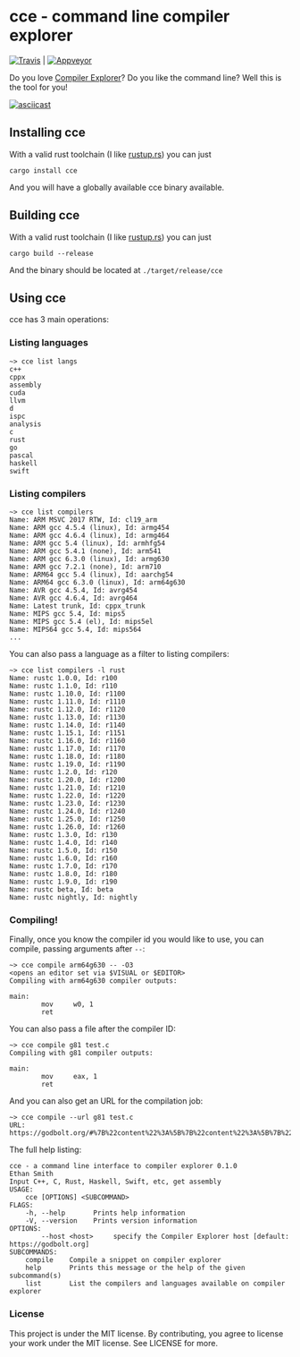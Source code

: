 # cce - command line compiler explorer

[![Travis](https://img.shields.io/travis/ethanhs/cce.svg?style=flat-square)](https://travis-ci.org/ethanhs/cce) | [![Appveyor](https://img.shields.io/appveyor/ci/ethanhs/cce.svg?style=flat-square)](https://ci.appveyor.com/project/ethanhs/cce)

Do you love [Compiler Explorer](https://godbolt.org/)? Do you like the command line? Well this is the tool for you!

[![asciicast](https://asciinema.org/a/lRhuNuTp33d8i2aMwhdNVd8ON.svg)](https://asciinema.org/a/lRhuNuTp33d8i2aMwhdNVd8ON)


## Installing cce

With a valid rust toolchain (I like [rustup.rs](https://rustup.rs/)) you can just

```
cargo install cce
```

And you will have a globally available cce binary available.

## Building cce

With a valid rust toolchain (I like [rustup.rs](https://rustup.rs/)) you can just
```
cargo build --release
```

And the binary should be located at `./target/release/cce`

## Using cce

cce has 3 main operations:

### Listing languages

```
~> cce list langs
c++
cppx
assembly
cuda
llvm
d
ispc
analysis
c
rust
go
pascal
haskell
swift
```

### Listing compilers

```
~> cce list compilers
Name: ARM MSVC 2017 RTW, Id: cl19_arm
Name: ARM gcc 4.5.4 (linux), Id: armg454
Name: ARM gcc 4.6.4 (linux), Id: armg464
Name: ARM gcc 5.4 (linux), Id: armhfg54
Name: ARM gcc 5.4.1 (none), Id: arm541
Name: ARM gcc 6.3.0 (linux), Id: armg630
Name: ARM gcc 7.2.1 (none), Id: arm710
Name: ARM64 gcc 5.4 (linux), Id: aarchg54
Name: ARM64 gcc 6.3.0 (linux), Id: arm64g630
Name: AVR gcc 4.5.4, Id: avrg454
Name: AVR gcc 4.6.4, Id: avrg464
Name: Latest trunk, Id: cppx_trunk
Name: MIPS gcc 5.4, Id: mips5
Name: MIPS gcc 5.4 (el), Id: mips5el
Name: MIPS64 gcc 5.4, Id: mips564
...
```

You can also pass a language as a filter to listing compilers:

```
~> cce list compilers -l rust
Name: rustc 1.0.0, Id: r100
Name: rustc 1.1.0, Id: r110
Name: rustc 1.10.0, Id: r1100
Name: rustc 1.11.0, Id: r1110
Name: rustc 1.12.0, Id: r1120
Name: rustc 1.13.0, Id: r1130
Name: rustc 1.14.0, Id: r1140
Name: rustc 1.15.1, Id: r1151
Name: rustc 1.16.0, Id: r1160
Name: rustc 1.17.0, Id: r1170
Name: rustc 1.18.0, Id: r1180
Name: rustc 1.19.0, Id: r1190
Name: rustc 1.2.0, Id: r120
Name: rustc 1.20.0, Id: r1200
Name: rustc 1.21.0, Id: r1210
Name: rustc 1.22.0, Id: r1220
Name: rustc 1.23.0, Id: r1230
Name: rustc 1.24.0, Id: r1240
Name: rustc 1.25.0, Id: r1250
Name: rustc 1.26.0, Id: r1260
Name: rustc 1.3.0, Id: r130
Name: rustc 1.4.0, Id: r140
Name: rustc 1.5.0, Id: r150
Name: rustc 1.6.0, Id: r160
Name: rustc 1.7.0, Id: r170
Name: rustc 1.8.0, Id: r180
Name: rustc 1.9.0, Id: r190
Name: rustc beta, Id: beta
Name: rustc nightly, Id: nightly
```

### Compiling!

Finally, once you know the compiler id you would like to use, you can compile, passing arguments after `--`:

```
~> cce compile arm64g630 -- -O3
<opens an editor set via $VISUAL or $EDITOR>
Compiling with arm64g630 compiler outputs:

main:
        mov     w0, 1
        ret
```

You can also pass a file after the compiler ID:

```
~> cce compile g81 test.c
Compiling with g81 compiler outputs:

main:
        mov     eax, 1
        ret
```

And you can also get an URL for the compilation job:
```
~> cce compile --url g81 test.c
URL: https://godbolt.org/#%7B%22content%22%3A%5B%7B%22content%22%3A%5B%7B%22componentName%22%3A%22codeEditor%22%2C%22componentState%22%3A%7B%22id%22%3A1%2C%22options%22%3A%7B%22colouriseAsm%22%3Atrue%2C%22compileOnChange%22%3Atrue%7D%2C%22source%22%3A%22int%20main%28%29%20%7B%5Cr%5Cn%5Ctreturn%201%3B%5Cr%5Cn%7D%5Cr%5Cn%22%7D%2C%22type%22%3A%22component%22%7D%2C%7B%22componentName%22%3A%22compiler%22%2C%22componentState%22%3A%7B%22compiler%22%3A%22g81%22%2C%22filters%22%3A%7B%22commentOnly%22%3Atrue%2C%22directives%22%3Atrue%2C%22intel%22%3Atrue%2C%22labels%22%3Atrue%2C%22trim%22%3Atrue%7D%2C%22options%22%3A%22%22%2C%22source%22%3A1%7D%2C%22type%22%3A%22component%22%7D%5D%2C%22type%22%3A%22row%22%7D%5D%2C%22version%22%3A4%7D
```

The full help listing:

```
cce - a command line interface to compiler explorer 0.1.0
Ethan Smith
Input C++, C, Rust, Haskell, Swift, etc, get assembly
USAGE:
    cce [OPTIONS] <SUBCOMMAND>
FLAGS:
    -h, --help       Prints help information
    -V, --version    Prints version information
OPTIONS:
        --host <host>     specify the Compiler Explorer host [default: https://godbolt.org]
SUBCOMMANDS:
    compile    Compile a snippet on compiler explorer
    help       Prints this message or the help of the given subcommand(s)
    list       List the compilers and languages available on compiler explorer
```

### License

This project is under the MIT license. By contributing, you agree to license your
work under the MIT license. See LICENSE for more.
